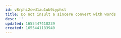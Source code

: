 ```yaml
---
id: v8rphi2cwd1au1ub9iyphsl
title: Do not insult a sincere convert with words
desc: ''
updated: 1655447410239
created: 1655441183940
---
```


